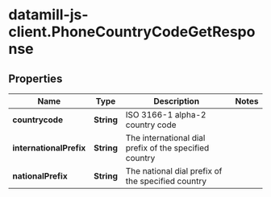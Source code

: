 # datamill-js-client.PhoneCountryCodeGetResponse

## Properties
Name | Type | Description | Notes
------------ | ------------- | ------------- | -------------
**countrycode** | **String** | ISO 3166-1 alpha-2 country code | 
**internationalPrefix** | **String** | The international dial prefix of the specified country | 
**nationalPrefix** | **String** | The national dial prefix of the specified country | 


